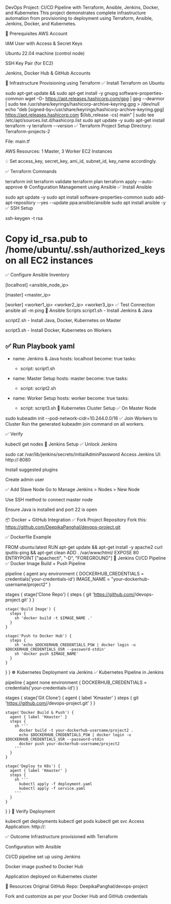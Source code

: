DevOps Project: CI/CD Pipeline with Terraform, Ansible, Jenkins, Docker, and Kubernetes
This project demonstrates complete infrastructure automation from provisioning to deployment using Terraform, Ansible, Jenkins, Docker, and Kubernetes.

📌 Prerequisites
AWS Account

IAM User with Access & Secret Keys

Ubuntu 22.04 machine (control node)

SSH Key Pair (for EC2)

Jenkins, Docker Hub & GitHub Accounts

🧱 Infrastructure Provisioning using Terraform
✅ Install Terraform on Ubuntu

sudo apt-get update && sudo apt-get install -y gnupg software-properties-common
wget -O- https://apt.releases.hashicorp.com/gpg | gpg --dearmor | sudo tee /usr/share/keyrings/hashicorp-archive-keyring.gpg > /dev/null
echo "deb [signed-by=/usr/share/keyrings/hashicorp-archive-keyring.gpg] https://apt.releases.hashicorp.com $(lsb_release -cs) main" | sudo tee /etc/apt/sources.list.d/hashicorp.list
sudo apt update -y
sudo apt-get install terraform -y
terraform --version
✅ Terraform Project Setup
Directory: Terraform-projects-2

File: main.tf

AWS Resources: 1 Master, 3 Worker EC2 Instances

💡 Set access_key, secret_key, ami_id, subnet_id, key_name accordingly.

✅ Terraform Commands

terraform init
terraform validate
terraform plan
terraform apply --auto-approve
⚙️ Configuration Management using Ansible
✅ Install Ansible

sudo apt update -y
sudo apt install software-properties-common
sudo add-apt-repository --yes --update ppa:ansible/ansible
sudo apt install ansible -y
✅ SSH Setup

ssh-keygen -t rsa
# Copy id_rsa.pub to /home/ubuntu/.ssh/authorized_keys on all EC2 instances
✅ Configure Ansible Inventory

[localhost]
<ansible_node_ip>

[master]
<master_ip>

[worker]
<worker1_ip>
<worker2_ip>
<worker3_ip>
✅ Test Connection
ansible all -m ping
🧾 Ansible Scripts
script1.sh - Install Jenkins & Java

script2.sh - Install Java, Docker, Kubernetes on Master

script3.sh - Install Docker, Kubernetes on Workers

✅ Run Playbook
yaml
---
- name: Jenkins & Java
  hosts: localhost
  become: true
  tasks:
    - script: script1.sh

- name: Master Setup
  hosts: master
  become: true
  tasks:
    - script: script2.sh

- name: Worker Setup
  hosts: worker
  become: true
  tasks:
    - script: script3.sh
🔧 Kubernetes Cluster Setup
✅ On Master Node

sudo kubeadm init --pod-network-cidr=10.244.0.0/16
✅ Join Workers to Cluster
Run the generated kubeadm join command on all workers.

✅ Verify

kubectl get nodes
🧰 Jenkins Setup
✅ Unlock Jenkins

sudo cat /var/lib/jenkins/secrets/initialAdminPassword
Access Jenkins UI: http://<your-ip>:8080

Install suggested plugins

Create admin user

✅ Add Slave Node
Go to Manage Jenkins > Nodes > New Node

Use SSH method to connect master node

Ensure Java is installed and port 22 is open

📦 Docker + GitHub Integration
✅ Fork Project Repository
Fork this: https://github.com/DeepikaPanghal/devops-project.git

✅ Dockerfile Example

FROM ubuntu:latest
RUN apt-get update && apt-get install -y apache2 curl iputils-ping && apt-get clean
ADD . /var/www/html/
EXPOSE 80
ENTRYPOINT ["apachectl", "-D", "FOREGROUND"]
🔁 Jenkins CI/CD Pipeline
✅ Docker Image Build + Push Pipeline

pipeline {
  agent any
  environment {
    DOCKERHUB_CREDENTIALS = credentials('your-credentials-id')
    IMAGE_NAME = "your-dockerhub-username/project2"
  }

  stages {
    stage('Clone Repo') {
      steps {
        git 'https://github.com/<your-username>/devops-project.git'
      }
    }

    stage('Build Image') {
      steps {
        sh 'docker build -t $IMAGE_NAME .'
      }
    }

    stage('Push to Docker Hub') {
      steps {
        sh 'echo $DOCKERHUB_CREDENTIALS_PSW | docker login -u $DOCKERHUB_CREDENTIALS_USR --password-stdin'
        sh 'docker push $IMAGE_NAME'
      }
    }
  }
}
☸️ Kubernetes Deployment via Jenkins
✅ Kubernetes Pipeline in Jenkins

pipeline {
  agent none
  environment {
    DOCKERHUB_CREDENTIALS = credentials('your-credentials-id')
  }

  stages {
    stage('Git Clone') {
      agent { label 'Kmaster' }
      steps {
        git 'https://github.com/<your-username>/devops-project.git'
      }
    }

    stage('Docker Build & Push') {
      agent { label 'Kmaster' }
      steps {
        sh '''
          docker build -t your-dockerhub-username/project2 .
          echo $DOCKERHUB_CREDENTIALS_PSW | docker login -u $DOCKERHUB_CREDENTIALS_USR --password-stdin
          docker push your-dockerhub-username/project2
        '''
      }
    }

    stage('Deploy to K8s') {
      agent { label 'Kmaster' }
      steps {
        sh '''
          kubectl apply -f deployment.yaml
          kubectl apply -f service.yaml
        '''
      }
    }
  }
}
🧪 Verify Deployment

kubectl get deployments
kubectl get pods
kubectl get svc
Access Application: http://<node-ip>:<node-port>

✅ Outcome
Infrastructure provisioned with Terraform

Configuration with Ansible

CI/CD pipeline set up using Jenkins

Docker image pushed to Docker Hub

Application deployed on Kubernetes cluster

🔗 Resources
Original GitHub Repo: DeepikaPanghal/devops-project

Fork and customize as per your Docker Hub and GitHub credentials
